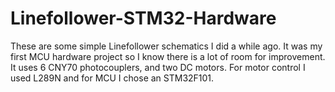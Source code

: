 # Linefollower-STM32-Hardware
These are some simple Linefollower schematics I did a while ago. It was my first MCU hardware project so I know there is a lot of room for improvement.
It uses 6 CNY70 photocouplers, and two DC motors. For motor control I used L289N and for MCU I chose an STM32F101.

